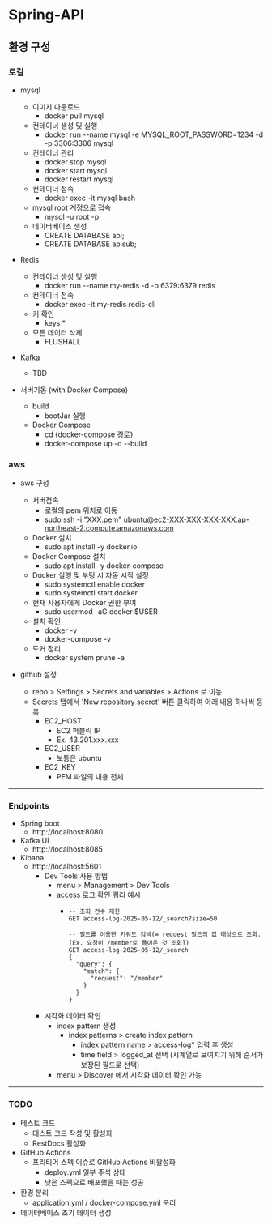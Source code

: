 # Spring-API
## 환경 구성
### 로컬
- mysql
  - 이미지 다운로드
    - docker pull mysql
  - 컨테이너 생성 및 실행
    - docker run --name mysql -e MYSQL_ROOT_PASSWORD=1234 -d -p 3306:3306 mysql
  - 컨테이너 관리
    - docker stop mysql
    - docker start mysql
    - docker restart mysql
  - 컨테이너 접속
    - docker exec -it mysql bash
  - mysql root 계정으로 접속
    - mysql -u root -p
  - 데이터베이스 생성
    - CREATE DATABASE api;
    - CREATE DATABASE apisub;

- Redis
  - 컨테이너 생성 및 실행
    - docker run --name my-redis -d -p 6379:6379 redis
  - 컨테이너 접속
    - docker exec -it my-redis redis-cli
  - 키 확인
    - keys *
  - 모든 데이터 삭제
    - FLUSHALL

- Kafka
  - TBD

- 서버기동 (with Docker Compose)
  - build
    - bootJar 실행
  - Docker Compose
    - cd {docker-compose 경로}
    - docker-compose up -d --build

### aws
- aws 구성
  - 서버접속
    - 로컬의 pem 위치로 이동
    - sudo ssh -i "XXX.pem" ubuntu@ec2-XXX-XXX-XXX-XXX.ap-northeast-2.compute.amazonaws.com
  - Docker 설치
    - sudo apt install -y docker.io
  - Docker Compose 설치
    - sudo apt install -y docker-compose
  - Docker 실행 및 부팅 시 자동 시작 설정
    - sudo systemctl enable docker
    - sudo systemctl start docker
  - 현재 사용자에게 Docker 권한 부여
    - sudo usermod -aG docker $USER
  - 설치 확인
    - docker -v
    - docker-compose -v
  - 도커 정리
    - docker system prune -a

- github 설정
  - repo > Settings > Secrets and variables > Actions 로 이동
  - Secrets 탭에서 'New repository secret' 버튼 클릭하여 아래 내용 하나씩 등록
    - EC2_HOST
      - EC2 퍼블릭 IP
      - Ex. 43.201.xxx.xxx
    - EC2_USER
      - 보통은 ubuntu
    - EC2_KEY
      - PEM 파일의 내용 전체



<hr>



### Endpoints
- Spring boot
  - http://localhost:8080
- Kafka UI
  - http://localhost:8085
- Kibana
  - http://localhost:5601
    - Dev Tools 사용 방법
      - menu > Management > Dev Tools
      - access 로그 확인 쿼리 예시
        - ```
          -- 조회 건수 제한
          GET access-log-2025-05-12/_search?size=50
        
          -- 필드를 이용한 키워드 검색(= request 필드의 값 대상으로 조회. [Ex. 요청이 /member로 들어온 것 조회])
          GET access-log-2025-05-12/_search
          {
            "query": {
              "match": {
                "request": "/member"
              }
            }
          }
          ```
    - 시각화 데이터 확인      
      - index pattern 생성
        - index patterns > create index pattern
          - index pattern name > access-log* 입력 후 생성
          - time field > logged_at 선택 (시계열로 보여지기 위해 순서가 보장된 필드로 선택)
      - menu > Discover 에서 시각화 데이터 확인 가능

<hr>



### TODO
- 테스트 코드
  - 테스트 코드 작성 및 활성화
  - RestDocs 활성화
- GitHub Actions
  - 프리티어 스펙 이슈로 GitHub Actions 비활성화
    - deploy.yml 일부 주석 상태
    - 낮은 스펙으로 배포했을 때는 성공
- 환경 분리
  - application.yml / docker-compose.yml 분리
- 데이터베이스 초기 데이터 생성